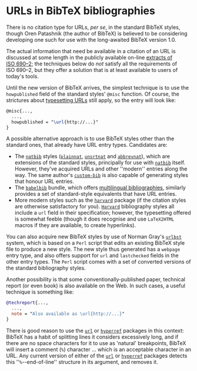 # URLs in BibTeX bibliographies

There is no citation type for URLs, _per se_, in the
standard BibTeX styles, though Oren Patashnik (the author of
BibTeX) is believed to be considering developing one such for use
with the long-awaited BibTeX version&nbsp;1.0.

The actual information that need be available in a citation of an
URL is discussed at some length in the publicly available
on-line 
[extracts of ISO&nbsp;690&ndash;2](http://www.nlc-bnc.ca/iso/tc46sc9/standard/690-2e.htm);
the techniques below do _not_ satisfy all the requirements of
ISO&nbsp;690&ndash;2, but they offer a solution that is at least
available to users of today's tools.

Until the new version of BibTeX arrives, the simplest technique is
to use the `howpublished` field of the standard styles' `@misc`
function.  Of course, the strictures
about [typesetting URLs](./FAQ-setURL.html) still apply, so the
entry will look like:
```latex
@misc{...,
  ...,
  howpublished = "\url{http://...}"
}
```
A possible alternative approach is to use BibTeX styles other than
the standard ones, that already have URL entry types.
Candidates are:
  

-  The [`natbib`](http://ctan.org/pkg/natbib) styles ([`plainnat`](http://ctan.org/pkg/plainnat),
    [`unsrtnat`](http://ctan.org/pkg/unsrtnat) and [`abbrevnat`](http://ctan.org/pkg/abbrevnat)), which are extensions of
    the standard styles, principally for use with [`natbib`](http://ctan.org/pkg/natbib)
    itself.  However, they've acquired URLs and other ''modern''
    entries along the way.  The same author's [`custom-bib`](http://ctan.org/pkg/custom-bib) is
    also capable of generating styles that honour URL entries.
-  The [`babelbib`](http://ctan.org/pkg/babelbib) bundle, which offers 
    [multilingual bibliographies](./FAQ-i18nbib.html), similarly provides a
    set of standard-style equivalents that have URL entries.
-  More modern styles such as the [`harvard`](http://ctan.org/pkg/harvard) package (if the
    citation styles are otherwise satisfactory for you).
    [`Harvard`](http://ctan.org/pkg/Harvard) bibliography styles all include a `url`
    field in their specification; however, the typesetting offered is
    somewhat feeble (though it does recognise and use
    `LaTeX2HTML` macros if they are available, to create
    hyperlinks).

You can also acquire new BibTeX styles by use of Norman Gray's
[`urlbst`](http://ctan.org/pkg/urlbst) system, which is based on a `Perl` script
that edits an existing BibTeX style file to produce a new
style. The new style thus generated has a `webpage` entry type, and
also offers support for `url` and `lastchecked` fields
in the other entry types.  The `Perl` script comes with a set
of converted versions of the standard bibliography styles.

Another possibility is that some conventionally-published paper,
technical report (or even book) is also available on the Web.  In such
cases, a useful technique is something like:
```bibtex
@techreport{...,
  ...,
  note = "Also available as \url{http://...}"
}
```
There is good reason to use the [`url`](http://ctan.org/pkg/url) or [`hyperref`](http://ctan.org/pkg/hyperref)
packages in this context: BibTeX has a habit of splitting
lines it considers excessively long, and if there are no space
characters for it to use as 'natural' breakpoints, BibTeX will
insert a comment (`%`) character&nbsp;&hellip; which
is an acceptable character in an URL.  Any current version of
either of the [`url`](http://ctan.org/pkg/url) or [`hyperref`](http://ctan.org/pkg/hyperref) packages detects this
''`%`--end-of-line'' structure in its argument, and
removes it.

